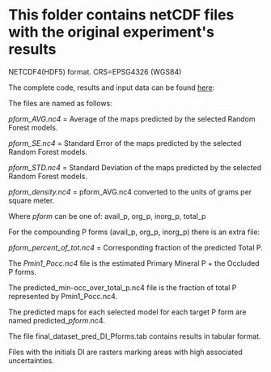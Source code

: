 
# This folder contains netCDF files with the original experiment's results

NETCDF4(HDF5) format. CRS=EPSG4326 (WGS84)

The complete code, results and input data can be found [here](https://github.com/jpdarela/Reference_phosphorus_maps_pan-Amazon):

The files are named as follows:

_pform_AVG.nc4_ = Average of the maps predicted by the selected Random Forest models.

_pform_SE.nc4_ = Standard Error of the maps predicted by the selected Random Forest models.

_pform_STD.nc4_ = Standard Deviation of the maps predicted by the selected Random Forest models.

_pform_density.nc4_ = pform_AVG.nc4 converted to the units of grams per square meter.

Where _pform_ can be one of: avail_p, org_p, inorg_p, total_p

For the compounding P forms (avail_p, org_p, inorg_p) there is an extra file:

_pform_percent_of_tot.nc4_ = Corresponding fraction of the predicted Total P.

The _Pmin1_Pocc.nc4_ file is the estimated Primary Mineral P + the Occluded P forms.

The predicted_min-occ_over_total_p.nc4 file is the fraction of total P represented by Pmin1_Pocc.nc4.

The predicted maps for each selected model for each target P form are named predicted\__pform_.nc4.

The file final_dataset_pred_DI_Pforms.tab contains results in tabular format.

Files with the initials DI are rasters marking areas with high associated uncertainties.
